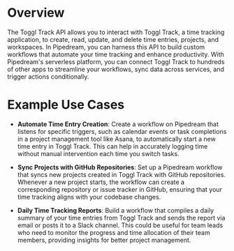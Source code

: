 # Overview

The Toggl Track API allows you to interact with Toggl Track, a time tracking application, to create, read, update, and delete time entries, projects, and workspaces. In Pipedream, you can harness this API to build custom workflows that automate your time tracking and enhance productivity. With Pipedream's serverless platform, you can connect Toggl Track to hundreds of other apps to streamline your workflows, sync data across services, and trigger actions conditionally.

# Example Use Cases

- **Automate Time Entry Creation**: Create a workflow on Pipedream that listens for specific triggers, such as calendar events or task completions in a project management tool like Asana, to automatically start a new time entry in Toggl Track. This can help in accurately logging time without manual intervention each time you switch tasks.

- **Sync Projects with GitHub Repositories**: Set up a Pipedream workflow that syncs new projects created in Toggl Track with GitHub repositories. Whenever a new project starts, the workflow can create a corresponding repository or issue tracker in GitHub, ensuring that your time tracking aligns with your codebase changes.

- **Daily Time Tracking Reports**: Build a workflow that compiles a daily summary of your time entries from Toggl Track and sends the report via email or posts it to a Slack channel. This could be useful for team leads who need to monitor the progress and time allocation of their team members, providing insights for better project management.
